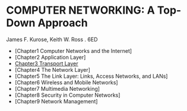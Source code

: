 # COMPUTER NETWORKING: A Top-Down Approach

James F. Kurose, Keith W. Ross . 6ED

- [Chapter1 Computer Networks and the Internet]
- [Chapter2 Application Layer]
- [Chapter3 Transport Layer](chapter3.md)
- [Chapter4 The Network Layer]
- [Chapter5 The Link Layer: Links, Access Networks, and LANs]
- [Chapter6 Wireless and Mobile Networks]
- [Chapter7 Multimedia Networking]
- [Chapter8 Security in Computer Networks]
- [Chapter9 Network Management]
